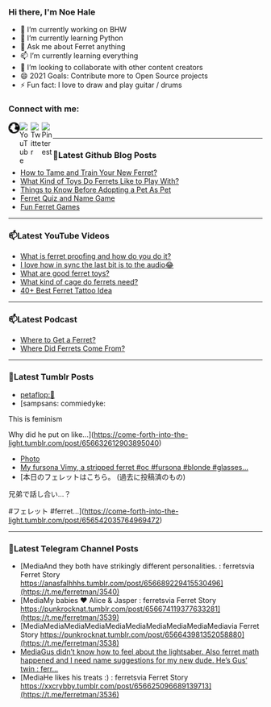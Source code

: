 ### Hi there, I'm Noe Hale

- 🔭 I’m currently working on BHW
- 🌱 I’m currently learning Python
- 💬 Ask me about Ferret anything
- 📫 I’m currently learning everything
- 🔭 I’m looking to collaborate with other content creators
- 😄 2021 Goals: Contribute more to Open Source projects
- ⚡ Fun fact: I love to draw and play guitar / drums

### Connect with me:

[<img align="left" alt="ferretvoice.com" width="22px" src="https://raw.githubusercontent.com/iconic/open-iconic/master/svg/globe.svg" />](https://ferretvoice.com)
[<img align="left" alt="YouTube" width="22px" src="https://cdn.jsdelivr.net/npm/simple-icons@v3/icons/youtube.svg" />](https://www.youtube.com/channel/UCk665XTfaMLVwFVWUmgnDiw)
[<img align="left" alt="Twitter" width="22px" src="https://cdn.jsdelivr.net/npm/simple-icons@v3/icons/twitter.svg" />](https://twitter.com/voiceferret)
[<img align="left" alt="Pinterest" width="22px" src="https://cdn.jsdelivr.net/npm/simple-icons@v3/icons/pinterest.svg" />](https://www.pinterest.com/voiceferret/)

<br />

---
### 🔭Latest Github Blog Posts
<!-- GITHUB:START -->
- [How to Tame and Train Your New Ferret?](http://noehale.github.io/how-to-tame-and-train-your-new-ferret/)
- [What Kind of Toys Do Ferrets Like to Play With?](http://noehale.github.io/what-kind-of-toys-do-ferrets-like-to-play-with/)
- [Things to Know Before Adopting a Pet As Pet](http://noehale.github.io/things-to-know-before-adopting-a-pet-as-pet/)
- [Ferret Quiz and Name Game](http://noehale.github.io/ferret-quiz/)
- [Fun Ferret Games](http://noehale.github.io/fun-ferret-games/)
<!-- GITHUB:END -->
---
### 📫Latest YouTube Videos

<!-- YOUTUBE:START -->
- [What is ferret proofing and how do you do it?](https://www.youtube.com/watch?v=81Syh_DJBQQ)
- [I love how in sync the last bit is to the audio😂](https://www.youtube.com/watch?v=WHBeGHwSlGY)
- [What are good ferret toys?](https://www.youtube.com/watch?v=tPxRilBzc0s)
- [What kind of cage do ferrets need?](https://www.youtube.com/watch?v=xzz6hC3sR5A)
- [40+ Best Ferret Tattoo Idea](https://www.youtube.com/watch?v=KIKqduR6Xcs)
<!-- YOUTUBE:END -->

---
### 📫Latest Podcast

<!-- PODCAST:START -->
- [Where to Get a Ferret?](https://anchor.fm/ferretvoice/episodes/Where-to-Get-a-Ferret-erurfu)
- [Where Did Ferrets Come From?](https://anchor.fm/ferretvoice/episodes/Where-Did-Ferrets-Come-From-eruq8g)
<!-- PODCAST:END -->
---
### 📝Latest Tumblr Posts

<!-- TUMBLR:START -->
- [petaflop:🍁](https://come-forth-into-the-light.tumblr.com/post/656677927048593408)
- [sampsans:
commiedyke:

This is feminism

Why did he put on like...](https://come-forth-into-the-light.tumblr.com/post/656632612903895040)
- [Photo](https://come-forth-into-the-light.tumblr.com/post/656609996559335424)
- [My fursona Vimy, a stripped ferret #oc #fursona #blonde #glasses...](https://come-forth-into-the-light.tumblr.com/post/656587311845376000)
- [本日のフェレットはこちら。
(過去に投稿済のもの)

兄弟で話し合い…？

#フェレット #ferret...](https://come-forth-into-the-light.tumblr.com/post/656542035764969472)
<!-- TUMBLR:END -->
---
### 📝Latest Telegram Channel Posts

<!-- TELEGRAM:START -->
- [MediaAnd they both have strikingly different personalities. : ferretsvia Ferret Story https://anasfalhhhs.tumblr.com/post/656689229415530496](https://t.me/ferretman/3540)
- [MediaMy babies ❤️ Alice & Jasper : ferretsvia Ferret Story https://punkrocknat.tumblr.com/post/656674119377633281](https://t.me/ferretman/3539)
- [MediaMediaMediaMediaMediaMediaMediaMediaMediaMediavia Ferret Story https://punkrocknat.tumblr.com/post/656643981352058880](https://t.me/ferretman/3538)
- [MediaGus didn’t know how to feel about the lightsaber. Also ferret math happened and I need name suggestions for my new dude. He’s Gus’ twin : ferr...](https://t.me/ferretman/3537)
- [MediaHe likes his treats :) : ferretsvia Ferret Story https://xxcrybby.tumblr.com/post/656625096689139713](https://t.me/ferretman/3536)
<!-- TELEGRAM:END -->
